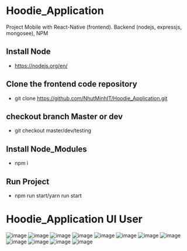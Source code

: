 # Hoodie_Application
Project Mobile with React-Native (frontend). Backend (nodejs, expressjs, mongosee), NPM


## Install Node

* https://nodejs.org/en/

## Clone the frontend code repository
* git clone https://github.com/NhutMinhIT/Hoodie_Application.git

## checkout branch Master or dev
* git checkout master/dev/testing

## Install Node_Modules
* npm i

## Run Project 
* npm run start/yarn run start


# Hoodie_Application UI User
![image](https://user-images.githubusercontent.com/90835621/223202856-c05cfd06-f3e3-43e8-a039-310770597a44.png)
![image](https://user-images.githubusercontent.com/90835621/223202887-7bfe555f-6088-4555-a81e-8b014584f2fe.png)
![image](https://user-images.githubusercontent.com/90835621/223483928-82b96611-a9ac-4cc6-a6b4-0e67ed20775c.png)
![image](https://user-images.githubusercontent.com/90835621/223483954-f6faea67-dc1a-4649-be61-933b942935f6.png)
![image](https://user-images.githubusercontent.com/90835621/223483991-41172a83-f95f-4b4f-abca-ffbba4079412.png)
![image](https://user-images.githubusercontent.com/90835621/223484049-8786e2e7-502e-4f7a-8d30-63a8df440fa2.png)
![image](https://user-images.githubusercontent.com/90835621/223484082-5f69b577-2f84-4c57-a785-066ceaacf4a7.png)
![image](https://user-images.githubusercontent.com/90835621/223484127-6493a710-f2bb-42f2-b653-968cb14eea17.png)
![image](https://user-images.githubusercontent.com/90835621/223484177-f34bc192-5e30-4320-b039-e202af0dcf8e.png)
![image](https://user-images.githubusercontent.com/90835621/223484204-ce2acd7e-a26d-407f-888e-afcabf3d9d1e.png)
![image](https://user-images.githubusercontent.com/90835621/223484245-33250fea-e2c9-4b89-9edd-6ba895c1fb9a.png)
![image](https://user-images.githubusercontent.com/90835621/223484336-99fe77ce-0bed-4929-8b7e-3e3b0a3b5290.png)




